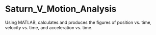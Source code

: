 # Saturn_V_Motion_Analysis
Using MATLAB, calculates and produces the figures of position vs. time, velocity vs. time, and acceleration vs. time.
